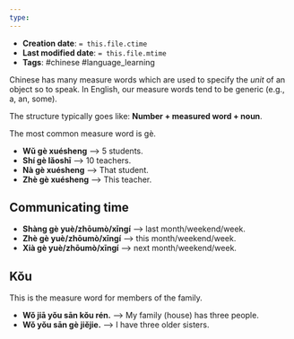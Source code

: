 ```yaml
---
type:
---
```


* **Creation date**: `= this.file.ctime`
* **Last modified date**: `= this.file.mtime`
* **Tags**: #chinese #language_learning 

Chinese has many measure words which are used to specify the *unit* of an object so to speak. In English, our measure words tend to be generic (e.g., a, an, some).

The structure typically goes like: **Number + measured word + noun**.

The most common measure word is gè.

* **Wǔ gè xuésheng** --> 5 students.
* **Shí gè lǎoshī** --> 10 teachers.
* **Nà gè xuésheng** --> That student.
* **Zhè gè xuésheng** --> This teacher.

## Communicating time

* **Shàng gè yuè/zhōumò/xīngí** --> last month/weekend/week.
* **Zhè gè yuè/zhōumò/xīngí** --> this month/weekend/week.
* **Xià gè yuè/zhōumò/xīngí** --> next month/weekend/week.

## Kǒu

This is the measure word for members of the family.

* **Wǒ jiā yǒu sān kǒu rén.** --> My family (house) has three people.
* **Wǒ yǒu sān gè jiějie.** --> I have three older sisters.